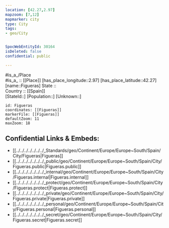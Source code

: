 ```yaml
---
location: [42.27,2.97] 
mapzoom: [7,12] 
mapmarker: city 
type: City
tags:
- geo/City


SpocWebEntityId: 30164
isDeleted: false
confidential: public

---
```

#is_a_/Place  
#is_a_ :: [[Place]] 
[has_place_longitude::2.97] 
[has_place_latitude::42.27] 
[name::Figueras] 
State ::  
Country :: [[Spain]]  
[StateId::] 
[Population::] 
[Unknown::] 


```leaflet
id: Figueras
coordinates: [[Figueras]] 
markerFile: [[Figueras]] 
defaultZoom: 11 
maxZoom: 18
```


## Confidential Links & Embeds: 
- [[../../../../../../../_Standards/geo/Continent/Europe/Europe~South/Spain/City/Figueras|Figueras]] 
- [[../../../../../../../_public/geo/Continent/Europe/Europe~South/Spain/City/Figueras.public|Figueras.public]] 
- [[../../../../../../../_internal/geo/Continent/Europe/Europe~South/Spain/City/Figueras.internal|Figueras.internal]] 
- [[../../../../../../../_protect/geo/Continent/Europe/Europe~South/Spain/City/Figueras.protect|Figueras.protect]] 
- [[../../../../../../../_private/geo/Continent/Europe/Europe~South/Spain/City/Figueras.private|Figueras.private]] 
- [[../../../../../../../_personal/geo/Continent/Europe/Europe~South/Spain/City/Figueras.personal|Figueras.personal]] 
- [[../../../../../../../_secret/geo/Continent/Europe/Europe~South/Spain/City/Figueras.secret|Figueras.secret]] 
